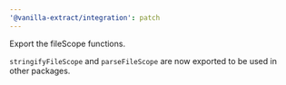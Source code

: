 ```yaml
---
'@vanilla-extract/integration': patch
---
```


Export the fileScope functions.

`stringifyFileScope` and `parseFileScope` are now exported to be used in other packages.